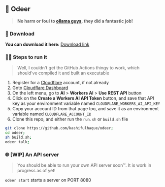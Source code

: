 ## 🦌 **Odeer**
> **No harm or foul to [ollama guys](https://github.com/ollama/ollama), they did a fantastic job!**

### 🦌 **Download**
**You can download it here:** [Download link](https://github.com/kashifulhaque/odeer/releases/download/v0.1.3/odeer)

### 🏃‍♂️ **Steps to run it**
> Well, I couldn't get the GitHub Actions thingy to work, which should've compiled it and built an executable
1. Register for a [Cloudflare](https://www.cloudflare.com/) account, if not already
2. Goto [Cloudflare Dashboard](https://dash.cloudflare.com/)
3. On the left menu, go to **AI** > **Workers AI** > **Use REST API** button
4. Click on the **Create a Workers AI API Token** button, and save that API key as your environment variable named `CLOUDFLARE_WORKERS_AI_API_KEY`
5. Copy your account ID from that page too, and save it as an environment variable named `CLOUDFLARE_ACCOUNT_ID`
6. Clone this repo, and either run the `run.sh` or `build.sh` file
```sh
git clone https://github.com/kashifulhaque/odeer;
cd odeer;
sh build.sh;
odeer talk;
```

### 🌐 **[WIP] An API server**
> You should be able to run your own API server soon™. It is work in progress as of yet!

`odeer start` starts a server on PORT 8080